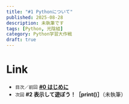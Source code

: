```yaml
---
title: "#1 Pythonについて"
published: 2025-08-28
description: 未執筆です
tags: [Python, 光陰組]
category: Python学習大作戦
draft: true
---
```


# Link

- `目次／前回` [**#0 はじめに**](https://atfullspeed.github.io/1mk3_blog/posts/python_00/)  
- `次回` **#2 表示して遊ぼう！［print()］**（未執筆）  